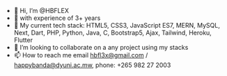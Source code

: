 - 👋 Hi, I’m @HBFLEX
- 👀 with experience of 3+ years
- 🌱 My current tech stack: HTML5, CSS3, JavaScript ES7, MERN, MySQL, Next, Dart, PHP, Python, Java, C, Bootstrap5, Ajax, Tailwind, Heroku, Flutter
- 💞️ I’m looking to collaborate on a any project using my stacks
- 📫 How to reach me email hbfl3x@gmail.com / happybanda@dyuni.ac.mw, phone: +265 982 27 2003

<!---
HBFLEX/HBFLEX is a ✨ special ✨ repository because its `README.md` (this file) appears on your GitHub profile.
You can click the Preview link to take a look at your changes.
--->

